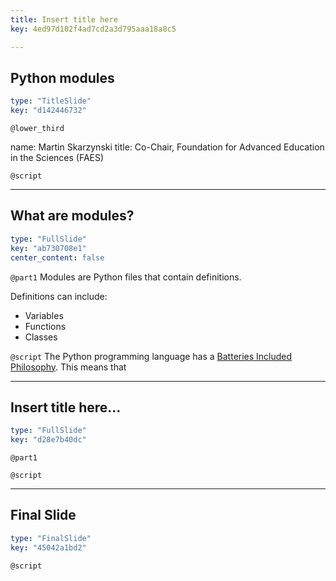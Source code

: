```yaml
---
title: Insert title here
key: 4ed97d102f4ad7cd2a3d795aaa18a8c5

---
```

## Python modules

```yaml
type: "TitleSlide"
key: "d142446732"
```

`@lower_third`

name: Martin Skarzynski
title: Co-Chair, Foundation for Advanced Education in the Sciences (FAES)


`@script`



---
## What are modules?

```yaml
type: "FullSlide"
key: "ab730708e1"
center_content: false
```

`@part1`
Modules are Python files that contain definitions.

Definitions can include:
- Variables
- Functions
- Classes


`@script`
The Python programming language has a [Batteries Included Philosophy](https://www.python.org/dev/peps/pep-0206/#batteries-included-philosophy). This means that


---
## Insert title here...

```yaml
type: "FullSlide"
key: "d28e7b40dc"
```

`@part1`



`@script`



---
## Final Slide

```yaml
type: "FinalSlide"
key: "45042a1bd2"
```

`@script`


